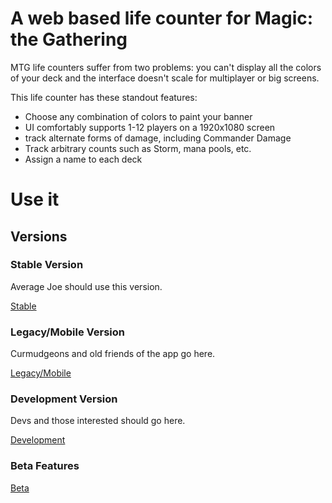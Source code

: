 # A web based life counter for Magic: the Gathering

MTG life counters suffer from two problems: you can't display all the colors of your deck and the interface doesn't scale for multiplayer or big screens.

This life counter has these standout features:

 - Choose any combination of colors to paint your banner
 - UI comfortably supports 1-12 players on a 1920x1080 screen
 - track alternate forms of damage, including Commander Damage
 - Track arbitrary counts such as Storm, mana pools, etc.
 - Assign a name to each deck


# Use it

## Versions

### Stable Version

Average Joe should use this version.

[Stable](http://mtg.nathanp.me)

### Legacy/Mobile Version

Curmudgeons and old friends of the app go here.

[Legacy/Mobile](
http://mtg.nathanp.me/mobile)

### Development Version

Devs and those interested should go here.

[Development](https://rawgit.com/natebot13/HTML-MTG-Life-Counter/dev/index.html)

### Beta Features


[Beta](https://rawgit.com/natebot13/HTML-MTG-Life-Counter/beta/index.html)


